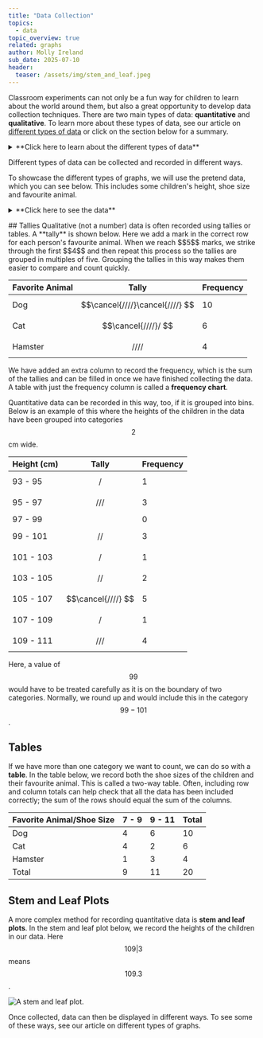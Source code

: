 ```yaml
---
title: "Data Collection"
topics: 
  - data
topic_overview: true
related: graphs
author: Molly Ireland
sub_date: 2025-07-10
header:
  teaser: /assets/img/stem_and_leaf.jpeg
---
```

Classroom experiments can not only be a fun way for children to learn about the world around them, but also a great opportunity to develop data collection techniques. There are two main types of data: **quantitative** and **qualitative**. To learn more about these types of data, see our article on [different types of data]({{site.baseurl}}/articles/types_of_data/) or click on the section below for a summary.

<details markdown ="1">
<summary markdown="span">**Click here to learn about the different types of data**</summary>
<p></p>
**Quantitative** data can be recorded using a number. This data could be **discrete**, taking only specific values from the real numbers, such as whole numbers. Some quantitative data can be **continuous**, taking any value from the real numbers. 

The other type of data we can collect is **qualitative** data. This is non-numerical data, such as a person's favourite animal or the colour of a car.

</details>
<p></p>

Different types of data can be collected and recorded in different ways. 

To showcase the different types of graphs, we will use the pretend data, which you can see below. This includes some children's height, shoe size and favourite animal. 

<details markdown ="1">
<summary markdown="span">**Click here to see the data**</summary>

### Data of a pretend sample of students:

| Height (cm)    | Shoe Size | Favorite Animal    |
|----------|-----|-------------|
| 106.3 | 8.5 | dog |
| 99.1 | 7.5 | cat |
| 106.7 | 9 | hamster |
| 109.5 | 11 | dog |
| 95.8 | 7 | cat |
| 104.4 | 8 | dog |
| 108.9 | 10 | dog |
| 109.3 | 10.5 | cat |
| 99.4 | 7 | hamster |
| 102.2 | 9 | dog | 
| 105.5 | 8.5 | cat | 
| 106.9 | 10 | dog | 
| 109.5 | 10 | hamster |
| 100.7 | 9 | cat |
| 95.1 | 7.5 | dog | 
| 104.4 | 9.5 | hamster | 
| 105.3 | 9.5 | dog |
| 95.9 | 7 | cat |
| 109.9 | 10.5 | dog | 
| 94.2 | 7 | dog |

</details>
<p></p>
## Tallies 
Qualitative (not a number) data is often recorded using tallies or tables. A **tally** is shown below. Here we add a mark in the correct row for each person's favourite animal. When we reach $$5$$ marks, we strike through the first $$4$$ and then repeat this process so the tallies are grouped in multiples of five. Grouping the tallies in this way makes them easier to compare and count quickly. 

| Favorite Animal | Tally                           | Frequency |
| --------------- | ------------------------------- | --------- |
| Dog             | $$\cancel{////}\cancel{////} $$ | 10        |
| Cat             | $$\cancel{////}/ $$             | 6         |
| Hamster         | $$//// $$                       | 4         |

We have added an extra column to record the frequency, which is the sum of the tallies and can be filled in once we have finished collecting the data. A table with just the frequency column is called a **frequency chart**. 

Quantitative data can be recorded in this way, too, if it is grouped into bins. Below is an example of this where the heights of the children in the data have been grouped into categories $$2$$cm wide. 

| Height (cm) | Tally              | Frequency |
| ----------- | ------------------ | --------- |
| 93 - 95     | $$/$$              | 1         |
| 95 - 97     | $$///$$            | 3         |
| 97 - 99     |                    | 0         |
| 99 - 101    | $$// $$            | 3         |
| 101 - 103   | $$/ $$             | 1         |
| 103 - 105   | $$// $$            | 2         |
| 105 - 107   | $$\cancel{////} $$ | 5         |
| 107 - 109   | $$/$$              | 1         |
| 109 - 111   | $$/// $$           | 4         |

Here, a value of $$99$$ would have to be treated carefully as it is on the boundary of two categories. Normally, we round up and would include this in the category $$99-101$$. 

## Tables 
If we have more than one category we want to count, we can do so with a **table**. In the table below, we record both the shoe sizes of the children and their favourite animal. This is called a two-way table. Often, including row and column totals can help check that all the data has been included correctly; the sum of the rows should equal the sum of the columns.

| Favorite Animal/Shoe Size       | 7 - 9                           | 9 - 11    | Total     |
| ------------------------------- | ------------------------------- | --------- | --------- |
| Dog                             | 4                               | 6         | 10        |
| Cat                             | 4                               | 2         | 6         |
| Hamster                         | 1                               | 3         | 4         |
| Total                           | 9                               | 11        | 20        |

## Stem and Leaf Plots
A more complex method for recording quantitative data is **stem and leaf plots**. In the stem and leaf plot below, we record the heights of the children in our data. Here $$109|3$$ means $$109.3$$. 

![A stem and leaf plot.]({{site.baseurl}}/assets/img/stem_and_leaf.jpeg "A stem and leaf plot")

Once collected, data can then be displayed in different ways. To see some of these ways, see our article on different types of graphs. 
